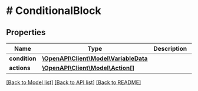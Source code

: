 # # ConditionalBlock

## Properties

Name | Type | Description | Notes
------------ | ------------- | ------------- | -------------
**condition** | [**\OpenAPI\Client\Model\VariableData**](VariableData.md) |  | [optional]
**actions** | [**\OpenAPI\Client\Model\Action[]**](Action.md) |  |

[[Back to Model list]](../../README.md#models) [[Back to API list]](../../README.md#endpoints) [[Back to README]](../../README.md)
